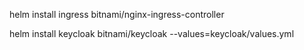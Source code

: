 


helm install ingress bitnami/nginx-ingress-controller


helm install keycloak bitnami/keycloak --values=keycloak/values.yml
